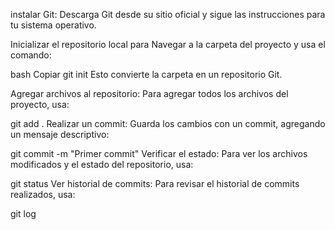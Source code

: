  instalar Git: Descarga Git desde su sitio oficial y sigue las instrucciones para tu sistema operativo.

Inicializar el repositorio local para Navegar a la carpeta del proyecto y usa el comando:

bash
Copiar
git init
Esto convierte la carpeta en un repositorio Git.

Agregar archivos al repositorio: Para agregar todos los archivos del proyecto, usa:

git add .
Realizar un commit: Guarda los cambios con un commit, agregando un mensaje descriptivo:

git commit -m "Primer commit"
Verificar el estado: Para ver los archivos modificados y el estado del repositorio, usa:

git status
Ver historial de commits: Para revisar el historial de commits realizados, usa:

git log
